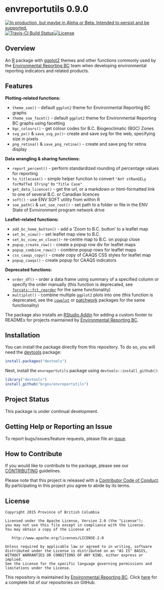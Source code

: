 
<!-- README.md is generated from README.Rmd. Please edit that file -->

# envreportutils 0.9.0

<a rel="Delivery" href="https://github.com/BCDevExchange/assets/blob/master/README.md"><img alt="In production, but maybe in Alpha or Beta. Intended to persist and be supported." style="border-width:0" src="https://assets.bcdevexchange.org/images/badges/delivery.svg" title="In production, but maybe in Alpha or Beta. Intended to persist and be supported." /></a>[![Travis-CI
Build
Status](https://travis-ci.org/bcgov/envreportutils.svg?branch=master)](https://travis-ci.org/bcgov/envreportutils)[![License](https://img.shields.io/badge/License-Apache%202.0-blue.svg)](https://opensource.org/licenses/Apache-2.0)

## Overview

An [R](https://www.r-project.org/) package with
[ggplot2](http://ggplot2.org/) themes and other functions commonly used
by the [Environmental Reporting
BC](http://www2.gov.bc.ca/gov/content?id=FF80E0B985F245CEA62808414D78C41B)
team when developing environmental reporting indicators and related
products.

## Features

**Plotting-related functions:**

  - `theme_soe()` - default `ggplot2` theme for Environmental Reporting
    BC graphs
  - `theme_soe_facet()` - default `ggplot2` theme for Environmental
    Reporting BC graphs using facetting
  - `bgc_colours()` - get colour codes for B.C. Biogeoclimatic (BGC)
    Zones
  - `svg_px()` & `save_svg_px()`- create and save svg for the web,
    specifying size in pixels
  - `png_retina()` & `save_png_retina()` - create and save png for
    retina display

**Data wrangling & sharing functions:**

  - `report_percent()` - perform standardized rounding of percentage
    values for reporting
  - `to_titlecase()` - simple helper function to convert `"AnY stRanGELy
    forMaTTed STring"` to `"Title Case"`
  - `get_data_licence()` - get the url, or a markdown or html-formatted
    link to one of several B.C. or Canadian licences
  - `soft()` - use ENV SOFT utility from within R
  - `soe_path()` & `set_soe_root()` - set path to a folder or file in
    the ENV State of Evnvironment program network drive

**Leaflet-related functions:**

  - `add_bc_home_button()` - add a ‘Zoom to B.C. button’ to a leaflet
    map
  - `set_bc_view()` - set leaflet map view to B.C.
  - `set_bc_view_on_close()`- re-centre map to B.C. on popup close
  - `popup_create_row()` - create a popup row div for leaflet maps
  - `popup_combine_rows()` - combine popup rows for leaflet maps
  - `css_caaqs_copy()` - create copy of CAAQS CSS styles for leaflet map
  - `popup_caaqs()` - create popup for CAAQS indicators

**Deprecated functions:**

  - `order_df()` - order a data frame using summary of a specified
    column or specify the order manually (this function is deprecated,
    see
    [`forcats::fct_reorder`](https://cran.r-project.org/web/packages/forcats/index.html)
    for the same functionality)
  - `multiplot()` - combine multiple `ggplot2` plots into one (this
    function is deprecated, see the
    [`cowplot`](https://cran.r-project.org/web/packages/cowplot/index.html)
    or [patchwork](https://github.com/thomasp85/patchwork) packages for
    the same functionality)

The package also installs an [RStudio
Addin](https://rstudio.github.io/rstudioaddins/) for adding a custom
footer to READMEs for projects maintained by [Environmental Reporting
BC](https://github.com/bcgov/EnvReportBC).

## Installation

You can install the package directly from this repository. To do so, you
will need the [devtools](https://github.com/hadley/devtools/) package:

``` r
install.packages("devtools")
```

Next, install the `envreportutils` package using
`devtools::install_github()`:

``` r
library("devtools")
install_github("bcgov/envreportutils")
```

## Project Status

This package is under continual development.

## Getting Help or Reporting an Issue

To report bugs/issues/feature requests, please file an
[issue](https://github.com/bcgov/envreportutils/issues/).

## How to Contribute

If you would like to contribute to the package, please see our
[CONTRIBUTING](CONTRIBUTING.md) guidelines.

Please note that this project is released with a [Contributor Code of
Conduct](CODE_OF_CONDUCT.md). By participating in this project you agree
to abide by its terms.

## License

    Copyright 2015 Province of British Columbia
    
    Licensed under the Apache License, Version 2.0 (the "License");
    you may not use this file except in compliance with the License.
    You may obtain a copy of the License at 
    
       http://www.apache.org/licenses/LICENSE-2.0
    
    Unless required by applicable law or agreed to in writing, software
    distributed under the License is distributed on an "AS IS" BASIS,
    WITHOUT WARRANTIES OR CONDITIONS OF ANY KIND, either express or implied.
    See the License for the specific language governing permissions and
    limitations under the License.

This repository is maintained by [Environmental Reporting
BC](http://www2.gov.bc.ca/gov/content?id=FF80E0B985F245CEA62808414D78C41B).
Click [here](https://github.com/bcgov/EnvReportBC-RepoList) for a
complete list of our repositories on GitHub.
